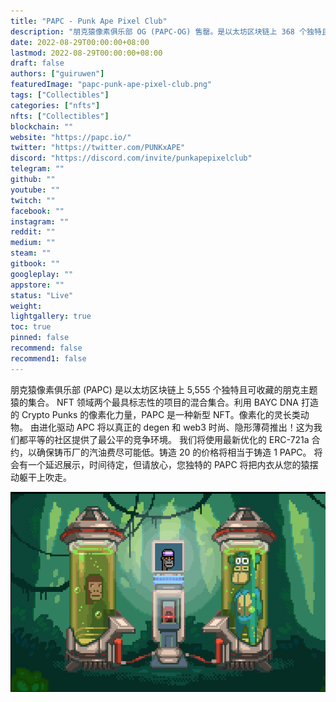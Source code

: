 ```yaml
---
title: "PAPC - Punk Ape Pixel Club"
description: "朋克猿像素俱乐部 OG (PAPC-OG) 售罄。是以太坊区块链上 368 个独特且可收藏的朋克主题猿的集合"
date: 2022-08-29T00:00:00+08:00
lastmod: 2022-08-29T00:00:00+08:00
draft: false
authors: ["guiruwen"]
featuredImage: "papc-punk-ape-pixel-club.png"
tags: ["Collectibles"]
categories: ["nfts"]
nfts: ["Collectibles"]
blockchain: ""
website: "https://papc.io/"
twitter: "https://twitter.com/PUNKxAPE"
discord: "https://discord.com/invite/punkapepixelclub"
telegram: ""
github: ""
youtube: ""
twitch: ""
facebook: ""
instagram: ""
reddit: ""
medium: ""
steam: ""
gitbook: ""
googleplay: ""
appstore: ""
status: "Live"
weight: 
lightgallery: true
toc: true
pinned: false
recommend: false
recommend1: false
---
```

朋克猿像素俱乐部 (PAPC) 是以太坊区块链上 5,555 个独特且可收藏的朋克主题猿的集合。
NFT 领域两个最具标志性的项目的混合集合。利用 BAYC DNA 打造的 Crypto Punks 的像素化力量，PAPC 是一种新型 NFT。像素化的灵长类动物。
由进化驱动
APC 将以真正的 degen 和 web3 时尚、隐形薄荷推出！这为我们都平等的社区提供了最公平的竞争环境。
我们将使用最新优化的 ERC-721a 合约，以确保铸币厂的汽油费尽可能低。铸造 20 的价格将相当于铸造 1 PAPC。
将会有一个延迟展示，时间待定，但请放心，您独特的 PAPC 将把内衣从您的猿摆动躯干上吹走。

![nft](01.png)